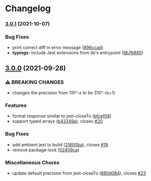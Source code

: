 # Changelog

### [3.0.1](https://www.github.com/maasencioh/jest-matcher-deep-close-to/compare/v3.0.0...v3.0.1) (2021-10-07)


### Bug Fixes

* print correct diff in error message ([896ccad](https://www.github.com/maasencioh/jest-matcher-deep-close-to/commit/896ccad4fedf51e63beef420410005f950747d69))
* **typings:** include Jest extensions from lib's entrypoint ([9b76880](https://www.github.com/maasencioh/jest-matcher-deep-close-to/commit/9b768809dbee9fbd7986e1ea58078a32da1fb41a))

## [3.0.0](https://www.github.com/maasencioh/jest-matcher-deep-close-to/compare/v2.0.1...v3.0.0) (2021-09-28)


### ⚠ BREAKING CHANGES

* changes the precision from 1*10^-x to be 5*10^-(x+1)

### Features

* format response similar to jest-closeTo ([bfcef08](https://www.github.com/maasencioh/jest-matcher-deep-close-to/commit/bfcef0822b67f297ace4530a114a441f1602d5f1))
* support typed arrays ([b43349a](https://www.github.com/maasencioh/jest-matcher-deep-close-to/commit/b43349a515104bfa5d904c94ea20858b3ae60a6b)), closes [#20](https://www.github.com/maasencioh/jest-matcher-deep-close-to/issues/20)


### Bug Fixes

* add ambient jest to build ([31600ba](https://www.github.com/maasencioh/jest-matcher-deep-close-to/commit/31600baf998952f690da42370532fd7ca8d58737)), closes [#19](https://www.github.com/maasencioh/jest-matcher-deep-close-to/issues/19)
* remove package-lock ([02409ca](https://www.github.com/maasencioh/jest-matcher-deep-close-to/commit/02409cab7f87d8823fc9fcc754fe6ef025f1f372))


### Miscellaneous Chores

* update default precision from jest-closeTo ([880d084](https://www.github.com/maasencioh/jest-matcher-deep-close-to/commit/880d084990b5f385ccbf1b7659f070c53f3c6d52)), closes [#23](https://www.github.com/maasencioh/jest-matcher-deep-close-to/issues/23)
